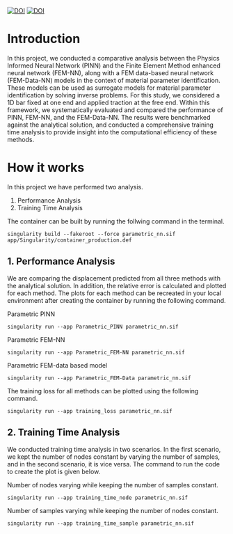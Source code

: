 [![DOI](https://zenodo.org/badge/DOI/10.58286/29583.svg)](https://doi.org/10.58286/29583)    [![DOI](https://zenodo.org/badge/DOI/10.5281/zenodo.10606502.svg)](https://doi.org/10.5281/zenodo.10606502) 


# Introduction

In this project, we conducted a comparative analysis between the Physics Informed Neural Network (PINN) and the Finite Element Method enhanced neural network (FEM-NN), along with a FEM data-based neural network (FEM-Data-NN) models in the context of material parameter identification. These models can be used as surrogate models for material parameter identification by solving inverse problems. For this study, we considered a 1D bar fixed at one end and applied traction at the free end. Within this framework, we systematically evaluated and compared the performance of PINN, FEM-NN, and the FEM-Data-NN. The results were benchmarked against the analytical solution, and conducted a comprehensive training time analysis to provide insight into the computational efficiency of these methods.

# How it works

In this project we have performed two analysis.

1. Performance Analysis
2. Training Time Analysis

The container can be built by running the follwing command in the terminal.
```
singularity build --fakeroot --force parametric_nn.sif app/Singularity/container_production.def
```

## 1. Performance Analysis

We are comparing the displacement predicted from all three methods with the analytical solution. In addition, the relative error is calculated and plotted for each method. The plots for each method can be recreated in your local environment after creating the container by running the following command.

Parametric PINN 
```
singularity run --app Parametric_PINN parametric_nn.sif
```

Parametric FEM-NN
```
singularity run --app Parametric_FEM-NN parametric_nn.sif
```

Parametric FEM-data based model
```
singularity run --app Parametric_FEM-Data parametric_nn.sif
```

The training loss for all methods can be plotted using the following command.
```
singularity run --app training_loss parametric_nn.sif
``` 

## 2. Training Time Analysis

We conducted training time analysis in two scenarios. In the first scenario, we kept the number of nodes constant by varying the number of samples, and in the second scenario, it is vice versa. The command to run the code to create the plot is given below.

Number of nodes varying while keeping the number of samples constant.
```
singularity run --app training_time_node parametric_nn.sif
```

Number of samples varying while keeping the number of nodes constant.
```
singularity run --app training_time_sample parametric_nn.sif
```

